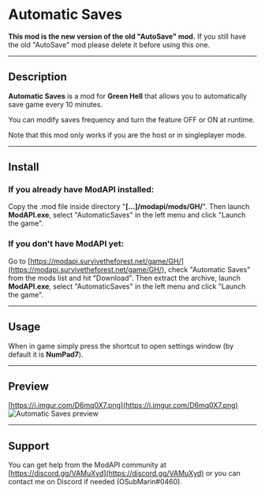 # Automatic Saves

__This mod is the new version of the old "AutoSave" mod.__
If you still have the old "AutoSave" mod please delete it before using this one.

----

## Description
__Automatic Saves__ is a mod for __Green Hell__ that allows you to automatically save game every 10 minutes.

You can modify saves frequency and turn the feature OFF or ON at runtime.

Note that this mod only works if you are the host or in singleplayer mode.

----

## Install
### If you already have ModAPI installed:
Copy the .mod file inside directory "__[...]/modapi/mods/GH/__". Then launch __ModAPI.exe__, select "AutomaticSaves" in the left menu and click "Launch the game".

### If you don't have ModAPI yet:
Go to [https://modapi.survivetheforest.net/game/GH/](https://modapi.survivetheforest.net/game/GH/), check "Automatic Saves" from the mods list and hit "Download". Then extract the archive, launch __ModAPI.exe__, select "AutomaticSaves" in the left menu and click "Launch the game".

----

## Usage
When in game simply press the shortcut to open settings window (by default it is __NumPad7__).

----

## Preview
[https://i.imgur.com/D6mq0X7.png](https://i.imgur.com/D6mq0X7.png)
![Automatic Saves preview](https://i.imgur.com/D6mq0X7.png)

----

## Support
You can get help from the ModAPI community at [https://discord.gg/VAMuXyd](https://discord.gg/VAMuXyd) or you can contact me on Discord if needed (OSubMarin#0460).

